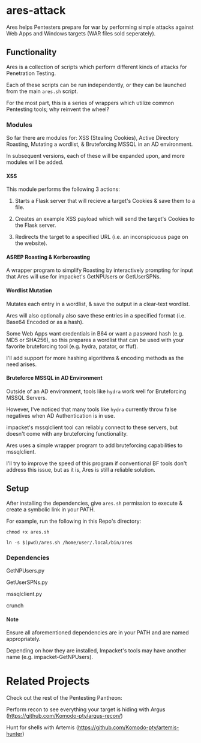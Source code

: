 # ares-attack
Ares helps Pentesters prepare for war by performing simple attacks against Web Apps and Windows targets (WAR files sold seperately).

## Functionality
Ares is a collection of scripts which perform different kinds of attacks for Penetration Testing.

Each of these scripts can be run independently, or they can be launched from the main `ares.sh` script.

For the most part, this is a series of wrappers which utilize common Pentesting tools; why reinvent the wheel?

### Modules
So far there are modules for: XSS (Stealing Cookies), Active Directory Roasting, Mutating a wordlist, & Bruteforcing MSSQL in an AD environment.

In subsequent versions, each of these will be expanded upon, and more modules will be added.

#### XSS
This module performs the following 3 actions:

1) Starts a Flask server that will recieve a target's Cookies & save them to a file.

2) Creates an example XSS payload which will send the target's Cookies to the Flask server.

3) Redirects the target to a specified URL (i.e. an inconspicuous page on the website).

#### ASREP Roasting & Kerberoasting
A wrapper program to simplify Roasting by interactively prompting for input that Ares will use for impacket's GetNPUsers or GetUserSPNs.

#### Wordlist Mutation
Mutates each entry in a wordlist, & save the output in a clear-text wordlist.

Ares will also optionally also save these entries in a specified format (i.e. Base64 Encoded or as a hash).

Some Web Apps want credentials in B64 or want a password hash (e.g. MD5 or SHA256), so this prepares a wordlist that can be used with your favorite bruteforcing tool (e.g. hydra, patator, or ffuf).

I'll add support for more hashing algorithms & encoding methods as the need arises.

#### Bruteforce MSSQL in AD Environment
Outside of an AD environment, tools like `hydra` work well for Bruteforcing MSSQL Servers.

However, I've noticed that many tools like `hydra` currently throw false negatives when AD Authentication is in use.

impacket's mssqlclient tool can reliably connect to these servers, but doesn't come with any bruteforcing functionality.

Ares uses a simple wrapper program to add bruteforcing capabilities to mssqlclient.

I'll try to improve the speed of this program if conventional BF tools don't address this issue, but as it is, Ares is still a reliable solution.

## Setup
After installing the dependencies, give `ares.sh` permission to execute & create a symbolic link in your PATH.

For example, run the following in this Repo's directory:

`chmod +x ares.sh`

`ln -s $(pwd)/ares.sh /home/user/.local/bin/ares`

### Dependencies
GetNPUsers.py

GetUserSPNs.py

mssqlclient.py

crunch

#### Note
Ensure all aforementioned dependencies are in your PATH and are named appropriately.

Depending on how they are installed, Impacket's tools may have another name (e.g. impacket-GetNPUsers).

# Related Projects
Check out the rest of the Pentesting Pantheon:

Perform recon to see everything your target is hiding with Argus (https://github.com/Komodo-pty/argus-recon/)

Hunt for shells with Artemis (https://github.com/Komodo-pty/artemis-hunter)
